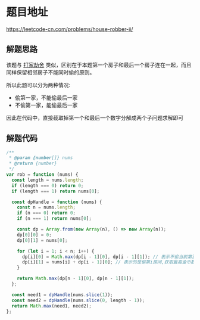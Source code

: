 # 题目地址

https://leetcode-cn.com/problems/house-robber-ii/

## 解题思路

该题与 [打家劫舍](./198.%20打家劫舍.md) 类似，区别在于本题第一个房子和最后一个房子连在一起，而且同样保留相邻房子不能同时偷的原则。

所以此题可以分为两种情况:

- 偷第一家，不能偷最后一家
- 不偷第一家，能偷最后一家

因此在代码中，直接截取掉第一个和最后一个数字分解成两个子问题求解即可

## 解题代码

```js
/**
 * @param {number[]} nums
 * @return {number}
 */
var rob = function (nums) {
  const length = nums.length;
  if (length === 0) return 0;
  if (length === 1) return nums[0];

  const dpHandle = function (nums) {
    const n = nums.length;
    if (n === 0) return 0;
    if (n === 1) return nums[0];

    const dp = Array.from(new Array(n), () => new Array(n));
    dp[0][0] = 0;
    dp[0][1] = nums[0];

    for (let i = 1; i < n; i++) {
      dp[i][0] = Math.max(dp[i - 1][0], dp[i - 1][1]); // 表示不偷当前第i个房间,获取最高金币数
      dp[i][1] = nums[i] + dp[i - 1][0]; // 表示的是偷第i房间,获取最高金币数
    }

    return Math.max(dp[n - 1][0], dp[n - 1][1]);
  };

  const need1 = dpHandle(nums.slice(1));
  const need2 = dpHandle(nums.slice(0, length - 1));
  return Math.max(need1, need2);
};
```
